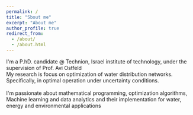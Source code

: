 ```yaml
---
permalink: /
title: "Sbout me"
excerpt: "About me"
author_profile: true
redirect_from: 
  - /about/
  - /about.html
---
```


I'm a P.hD. candidate @ Technion, Israel institute of technology, under the supervision of Prof. Avi Ostfeld<br>
My research is focus on optimization of water distribution networks.<br>
Specifically, in optimal operation under uncertainty conditions.<br>
<br>
I'm passionate about mathematical programming, optimization algorithms,<br>
Machine learning and data analytics and their implementation for water, energy and environmental applications
